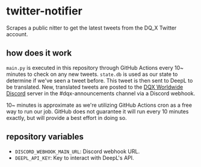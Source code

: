 # twitter-notifier

Scrapes a public nitter to get the latest tweets from the DQ_X Twitter account.

## how does it work

`main.py` is executed in this repository through GitHub Actions every 10~ minutes to check on any new tweets. `state.db` is used as our state to determine if we've seen a tweet before. This tweet is then sent to DeepL to be translated. New, translated tweets are posted to the [DQX Worldwide Discord](https://discord.gg/dragonquestx) server in the #dqx-announcements channel via a Discord webhook.

10~ minutes is approximate as we're utilizing GitHub Actions cron as a free way to run our job. GitHub does not guarantee it will run every 10 minutes exactly, but will provide a best effort in doing so.

## repository variables

- `DISCORD_WEBHOOK_MAIN_URL`: Discord webhook URL.
- `DEEPL_API_KEY`: Key to interact with DeepL's API.

